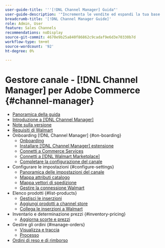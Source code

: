 ```yaml
---
user-guide-title: '''[!DNL Channel Manager] Guida"'
user-guide-description: '"Incrementa le vendite ed espandi la tua base di clienti integrando Adobe Commerce o Magenti Open Source con il tuo [!DNL Walmart Marketplace] Account centrale del venditore.'''
breadcrumb-title: '[!DNL Channel Manager Guide]'
role: Admin, User
feature: Sales Channels
recommendations: noDisplay
source-git-commit: 4670e9b25a840f86862c9cadaf9e6d3e70330b7d
workflow-type: tm+mt
source-wordcount: '92'
ht-degree: 0%

---
```



# Gestore canale - [!DNL Channel Manager] per Adobe Commerce {#channel-manager}

- [Panoramica della guida](guide-overview.md)
- [Introduzione a [!DNL Channel Manager]](overview.md)
- [Note sulla versione](release-notes.md)
- [Requisiti di Walmart](walmart-requirements.md)
- Onboarding [!DNL Channel Manager] {#on-boarding}
   - [Onboarding](onboard.md)
   - [Installare [!DNL Channel Manager] estensione](install.md)
   - [Connetti a Commerce Services](connect.md)
   - [Connetti a [!DNL Walmart Marketplace]](connect-marketplace.md)
   - [Completare la configurazione del canale](complete-sales-channel-store-setup.md)
- Configurare le impostazioni {#configure-settings}
   - [Panoramica delle impostazioni del canale](settings-overview.md)
   - [Mappa attributi catalogo](map-catalog-attributes.md)
   - [Mappa vettori di spedizione](map-shipping-carriers.md)
   - [Gestire la connessione Walmart](manage-wmt-connection.md)
- Elenco prodotti {#list-products}
   - [Gestisci le inserzioni](manage-listings.md)
   - [Aggiungi prodotti a channel store](add-products-to-channel-store.md)
   - [Collega le inserzioni a Walmart](connect-listings-to-marketplace.md)
- Inventario e determinazione prezzi {#inventory-pricing}
   - [Aggiorna scorte e prezzi](inventory-and-price-updates.md)
- Gestire gli ordini {#manage-orders}
   - [Visualizza e traccia](manage-orders.md)
   - [Processo](process-orders.md)
- [Ordini di reso e di rimborso](return-refund-orders.md)


